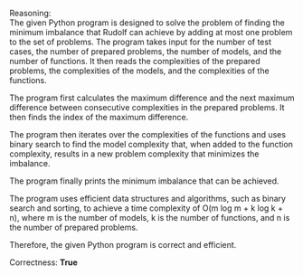 Reasoning:  
The given Python program is designed to solve the problem of finding the minimum imbalance that Rudolf can achieve by adding at most one problem to the set of problems. The program takes input for the number of test cases, the number of prepared problems, the number of models, and the number of functions. It then reads the complexities of the prepared problems, the complexities of the models, and the complexities of the functions.

The program first calculates the maximum difference and the next maximum difference between consecutive complexities in the prepared problems. It then finds the index of the maximum difference.

The program then iterates over the complexities of the functions and uses binary search to find the model complexity that, when added to the function complexity, results in a new problem complexity that minimizes the imbalance.

The program finally prints the minimum imbalance that can be achieved.

The program uses efficient data structures and algorithms, such as binary search and sorting, to achieve a time complexity of O(m log m + k log k + n), where m is the number of models, k is the number of functions, and n is the number of prepared problems.

Therefore, the given Python program is correct and efficient.

Correctness: **True**
